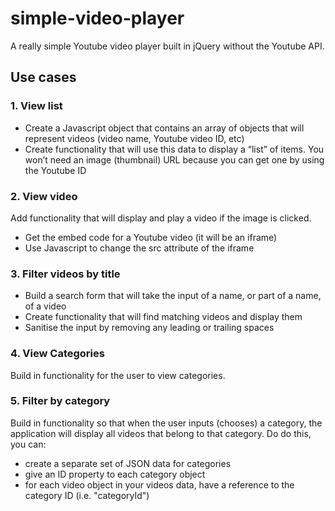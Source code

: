 # simple-video-player
A really simple Youtube video player built in jQuery without the Youtube API.

## Use cases

### 1. View list

* Create a Javascript object that contains an array of objects that will represent videos (video name, Youtube video ID, etc)
* Create functionality that will use this data to display a “list” of items. You won’t need an image (thumbnail) URL because you can get one by using the Youtube ID 

### 2. View video

Add functionality that will display and play a video if the image is clicked.
* Get the embed code for a Youtube video (it will be an iframe)
* Use Javascript to change the src attribute of the iframe

### 3. Filter videos by title

* Build a search form that will take the input of a name, or part of a name, of a video
* Create functionality that will find matching videos and display them
* Sanitise the input by removing any leading or trailing spaces

### 4. View Categories

Build in functionality for the user to view categories.

### 5. Filter by category

Build in functionality so that when the user inputs (chooses) a category, the application will display all videos that belong to that category.
Do do this, you can:
* create a separate set of JSON data for categories
* give an ID property to each category object
* for each video object in your videos data, have a reference to the category ID (i.e. "categoryId")



